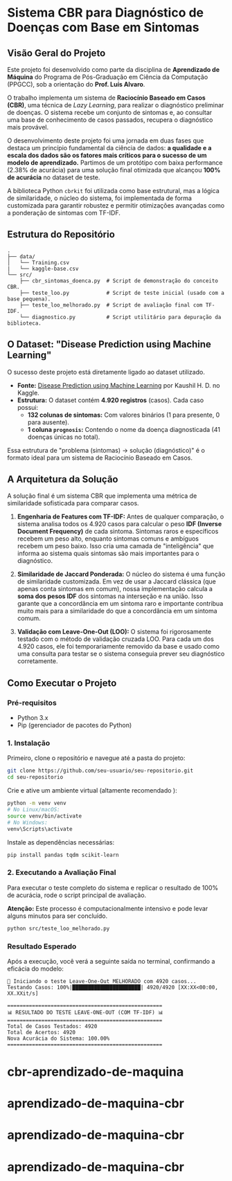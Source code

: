 # Sistema CBR para Diagnóstico de Doenças com Base em Sintomas

## Visão Geral do Projeto

Este projeto foi desenvolvido como parte da disciplina de **Aprendizado de Máquina** do Programa de Pós-Graduação em Ciência da Computação (PPGCC), sob a orientação do **Prof. Luís Alvaro**.

O trabalho implementa um sistema de **Raciocínio Baseado em Casos (CBR)**, uma técnica de *Lazy Learning*, para realizar o diagnóstico preliminar de doenças. O sistema recebe um conjunto de sintomas e, ao consultar uma base de conhecimento de casos passados, recupera o diagnóstico mais provável.

O desenvolvimento deste projeto foi uma jornada em duas fases que destaca um princípio fundamental da ciência de dados: **a qualidade e a escala dos dados são os fatores mais críticos para o sucesso de um modelo de aprendizado.** Partimos de um protótipo com baixa performance (2.38% de acurácia) para uma solução final otimizada que alcançou **100% de acurácia** no dataset de teste.

A biblioteca Python `cbrkit` foi utilizada como base estrutural, mas a lógica de similaridade, o núcleo do sistema, foi implementada de forma customizada para garantir robustez e permitir otimizações avançadas como a ponderação de sintomas com TF-IDF.

## Estrutura do Repositório

```
.
├── data/
│   └── Training.csv     
|   └── kaggle-base.csv 
└── src/
    ├── cbr_sintomas_doenca.py  # Script de demonstração do conceito CBR.
    ├── teste_loo.py            # Script de teste inicial (usado com a base pequena).
    ├── teste_loo_melhorado.py  # Script de avaliação final com TF-IDF.
    └── diagnostico.py          # Script utilitário para depuração da biblioteca.
```

## O Dataset: "Disease Prediction using Machine Learning"

O sucesso deste projeto está diretamente ligado ao dataset utilizado.

*   **Fonte:** [Disease Prediction using Machine Learning](https://www.kaggle.com/datasets/kaushil268/disease-prediction-using-machine-learning ) por Kaushil H. D. no Kaggle.
*   **Estrutura:** O dataset contém **4.920 registros** (casos). Cada caso possui:
    *   **132 colunas de sintomas:** Com valores binários (1 para presente, 0 para ausente).
    *   **1 coluna `prognosis`:** Contendo o nome da doença diagnosticada (41 doenças únicas no total).

Essa estrutura de "problema (sintomas) -> solução (diagnóstico)" é o formato ideal para um sistema de Raciocínio Baseado em Casos.

## A Arquitetura da Solução

A solução final é um sistema CBR que implementa uma métrica de similaridade sofisticada para comparar casos.

1.  **Engenharia de Features com TF-IDF:** Antes de qualquer comparação, o sistema analisa todos os 4.920 casos para calcular o peso **IDF (Inverse Document Frequency)** de cada sintoma. Sintomas raros e específicos recebem um peso alto, enquanto sintomas comuns e ambíguos recebem um peso baixo. Isso cria uma camada de "inteligência" que informa ao sistema quais sintomas são mais importantes para o diagnóstico.

2.  **Similaridade de Jaccard Ponderada:** O núcleo do sistema é uma função de similaridade customizada. Em vez de usar a Jaccard clássica (que apenas conta sintomas em comum), nossa implementação calcula a **soma dos pesos IDF** dos sintomas na interseção e na união. Isso garante que a concordância em um sintoma raro e importante contribua muito mais para a similaridade do que a concordância em um sintoma comum.

3.  **Validação com Leave-One-Out (LOO):** O sistema foi rigorosamente testado com o método de validação cruzada LOO. Para cada um dos 4.920 casos, ele foi temporariamente removido da base e usado como uma consulta para testar se o sistema conseguia prever seu diagnóstico corretamente.

## Como Executar o Projeto

### Pré-requisitos

*   Python 3.x
*   Pip (gerenciador de pacotes do Python)

### 1. Instalação

Primeiro, clone o repositório e navegue até a pasta do projeto:
```bash
git clone https://github.com/seu-usuario/seu-repositorio.git
cd seu-repositorio
```

Crie e ative um ambiente virtual (altamente recomendado ):
```bash
python -m venv venv
# No Linux/macOS:
source venv/bin/activate
# No Windows:
venv\Scripts\activate
```

Instale as dependências necessárias:
```bash
pip install pandas tqdm scikit-learn
```

### 2. Executando a Avaliação Final

Para executar o teste completo do sistema e replicar o resultado de 100% de acurácia, rode o script principal de avaliação.

**Atenção:** Este processo é computacionalmente intensivo e pode levar alguns minutos para ser concluído.

```bash
python src/teste_loo_melhorado.py
```

### Resultado Esperado

Após a execução, você verá a seguinte saída no terminal, confirmando a eficácia do modelo:

```
🚀 Iniciando o teste Leave-One-Out MELHORADO com 4920 casos...
Testando Casos: 100%|██████████████████████| 4920/4920 [XX:XX<00:00, XX.XXit/s]

==================================================
📊 RESULTADO DO TESTE LEAVE-ONE-OUT (COM TF-IDF) 📊
==================================================
Total de Casos Testados: 4920
Total de Acertos: 4920
Nova Acurácia do Sistema: 100.00%
==================================================
```


# cbr-aprendizado-de-maquina
# aprendizado-de-maquina-cbr
# aprendizado-de-maquina-cbr
# aprendizado-de-maquina-cbr

